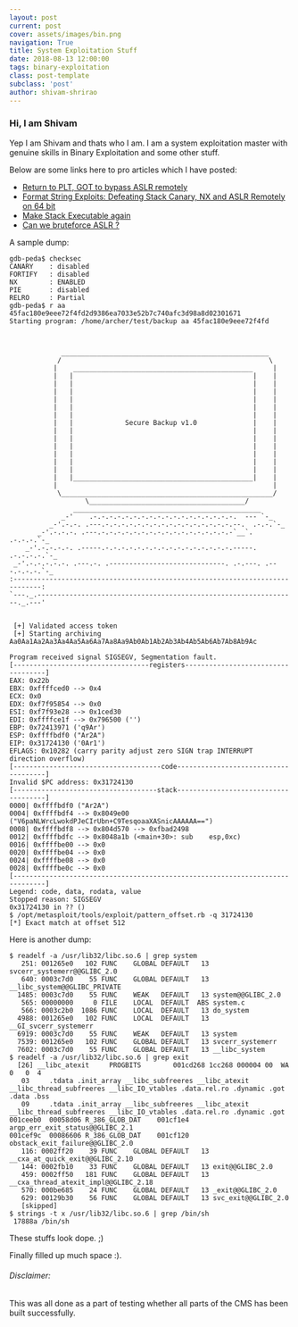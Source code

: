 ```yaml
---
layout: post
current: post
cover: assets/images/bin.png
navigation: True
title: System Exploitation Stuff
date: 2018-08-13 12:00:00
tags: binary-exploitation
class: post-template
subclass: 'post'
author: shivam-shrirao
---
```


### Hi, I am Shivam

Yep I am Shivam and thats who I am. I am a system exploitation master with genuine skills in Binary Exploitation and some other stuff.

Below are some links here to pro articles which I have posted:

- [Return to PLT, GOT to bypass ASLR remotely](https://www.ret2rop.com/2018/08/return-to-plt-got-to-bypass-aslr-remote.html)
- [ Format String Exploits: Defeating Stack Canary, NX and ASLR Remotely on 64 bit](https://www.ret2rop.com/2018/08/format-string-defeating-stack-canary-nx-aslr-remote.html)
- [ Make Stack Executable again ](https://www.ret2rop.com/2018/08/make-stack-executable-again.html)
- [ Can we bruteforce ASLR ? ](https://www.ret2rop.com/2018/08/can-we-bruteforce-aslr.html)

A sample dump:

```
gdb-peda$ checksec
CANARY    : disabled
FORTIFY   : disabled
NX        : ENABLED
PIE       : disabled
RELRO     : Partial
gdb-peda$ r aa 45fac180e9eee72f4fd2d9386ea7033e52b7c740afc3d98a8d02301671
Starting program: /home/archer/test/backup aa 45fac180e9eee72f4fd



             ____________________________________________________
            /                                                    \
           |    _____________________________________________     |
           |   |                                             |    |
           |   |                                             |    |
           |   |                                             |    |
           |   |                                             |    |
           |   |                                             |    |
           |   |                                             |    |
           |   |             Secure Backup v1.0              |    |
           |   |                                             |    |
           |   |                                             |    |
           |   |                                             |    |
           |   |                                             |    |
           |   |                                             |    |
           |   |                                             |    |
           |   |_____________________________________________|    |
           |                                                      |
            \_____________________________________________________/
                   \_______________________________________/
                _______________________________________________
             _-'    .-.-.-.-.-.-.-.-.-.-.-.-.-.-.-.-.-.-.  --- `-_
          _-'.-.-. .---.-.-.-.-.-.-.-.-.-.-.-.-.-.-.-.-.--.  .-.-.`-_
       _-'.-.-.-. .---.-.-.-.-.-.-.-.-.-.-.-.-.-.-.-.-.-`__`. .-.-.-.`-_
    _-'.-.-.-.-. .-----.-.-.-.-.-.-.-.-.-.-.-.-.-.-.-.-.-----. .-.-.-.-.`-_
 _-'.-.-.-.-.-. .---.-. .-----------------------------. .-.---. .---.-.-.-.`-_
:-----------------------------------------------------------------------------:
`---._.-----------------------------------------------------------------._.---'


 [+] Validated access token
 [+] Starting archiving Aa0Aa1Aa2Aa3Aa4Aa5Aa6Aa7Aa8Aa9Ab0Ab1Ab2Ab3Ab4Ab5Ab6Ab7Ab8Ab9Ac

Program received signal SIGSEGV, Segmentation fault.
[----------------------------------registers-----------------------------------]
EAX: 0x22b 
EBX: 0xffffced0 --> 0x4 
ECX: 0x0 
EDX: 0xf7f95854 --> 0x0 
ESI: 0xf7f93e28 --> 0x1ced30 
EDI: 0xffffce1f --> 0x796500 ('')
EBP: 0x72413971 ('q9Ar')
ESP: 0xffffbdf0 ("Ar2A")
EIP: 0x31724130 ('0Ar1')
EFLAGS: 0x10282 (carry parity adjust zero SIGN trap INTERRUPT direction overflow)
[-------------------------------------code-------------------------------------]
Invalid $PC address: 0x31724130
[------------------------------------stack-------------------------------------]
0000| 0xffffbdf0 ("Ar2A")
0004| 0xffffbdf4 --> 0x8049e00 ("V6paNLWrcLwokdPJeCIrUbn+C9TesqoaaXASnicAAAAAA==")
0008| 0xffffbdf8 --> 0x804d570 --> 0xfbad2498 
0012| 0xffffbdfc --> 0x8048a1b (<main+30>: sub    esp,0xc)
0016| 0xffffbe00 --> 0x0 
0020| 0xffffbe04 --> 0x0 
0024| 0xffffbe08 --> 0x0 
0028| 0xffffbe0c --> 0x0 
[------------------------------------------------------------------------------]
Legend: code, data, rodata, value
Stopped reason: SIGSEGV
0x31724130 in ?? ()
$ /opt/metasploit/tools/exploit/pattern_offset.rb -q 31724130
[*] Exact match at offset 512
```

Here is another dump:
```
$ readelf -a /usr/lib32/libc.so.6 | grep system
   251: 001265e0   102 FUNC    GLOBAL DEFAULT   13 svcerr_systemerr@@GLIBC_2.0
   640: 0003c7d0    55 FUNC    GLOBAL DEFAULT   13 __libc_system@@GLIBC_PRIVATE
  1485: 0003c7d0    55 FUNC    WEAK   DEFAULT   13 system@@GLIBC_2.0
   565: 00000000     0 FILE    LOCAL  DEFAULT  ABS system.c
   566: 0003c2b0  1086 FUNC    LOCAL  DEFAULT   13 do_system
  4988: 001265e0   102 FUNC    LOCAL  DEFAULT   13 __GI_svcerr_systemerr
  6919: 0003c7d0    55 FUNC    WEAK   DEFAULT   13 system
  7539: 001265e0   102 FUNC    GLOBAL DEFAULT   13 svcerr_systemerr
  7602: 0003c7d0    55 FUNC    GLOBAL DEFAULT   13 __libc_system
$ readelf -a /usr/lib32/libc.so.6 | grep exit  
  [26] __libc_atexit     PROGBITS        001cd268 1cc268 000004 00  WA  0   0  4
   03     .tdata .init_array __libc_subfreeres __libc_atexit __libc_thread_subfreeres __libc_IO_vtables .data.rel.ro .dynamic .got .data .bss 
   09     .tdata .init_array __libc_subfreeres __libc_atexit __libc_thread_subfreeres __libc_IO_vtables .data.rel.ro .dynamic .got 
001ceeb0  00058d06 R_386_GLOB_DAT    001cf1e4   argp_err_exit_status@@GLIBC_2.1
001cef9c  00086606 R_386_GLOB_DAT    001cf120   obstack_exit_failure@@GLIBC_2.0
   116: 0002ff20    39 FUNC    GLOBAL DEFAULT   13 __cxa_at_quick_exit@@GLIBC_2.10
   144: 0002fb10    33 FUNC    GLOBAL DEFAULT   13 exit@@GLIBC_2.0
   459: 0002ff50   181 FUNC    GLOBAL DEFAULT   13 __cxa_thread_atexit_impl@@GLIBC_2.18
   570: 000be685    24 FUNC    GLOBAL DEFAULT   13 _exit@@GLIBC_2.0
   629: 00129b30    56 FUNC    GLOBAL DEFAULT   13 svc_exit@@GLIBC_2.0
   [skipped]
$ strings -t x /usr/lib32/libc.so.6 | grep /bin/sh
 17888a /bin/sh
 ```
 These stuffs look dope. ;)

Finally filled up much space :).

###### Disclaimer: 
This was all done as a part of testing whether all parts of the CMS has been built successfully.
